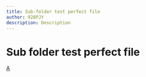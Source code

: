 ```yaml
---
title: Sub-folder test perfect file
author: 928PJY
description: Description
---
```


# Sub folder test perfect file
[A](a.md)
